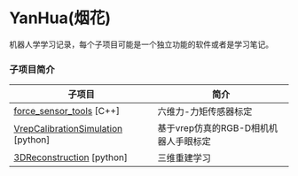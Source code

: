 # YanHua(烟花)
机器人学学习记录，每个子项目可能是一个独立功能的软件或者是学习笔记。
### 子项目简介
|  子项目   | 简介  |
|  ----  | ----  |
| [force_sensor_tools](./force_sensor_tools) [C++] | 六维力-力矩传感器标定 |
| [VrepCalibrationSimulation](./VrepCalibrationSimulation) [python] | 基于vrep仿真的RGB-D相机机器人手眼标定 |
| [3DReconstruction](./3DReconstruction) [python] | 三维重建学习 |
